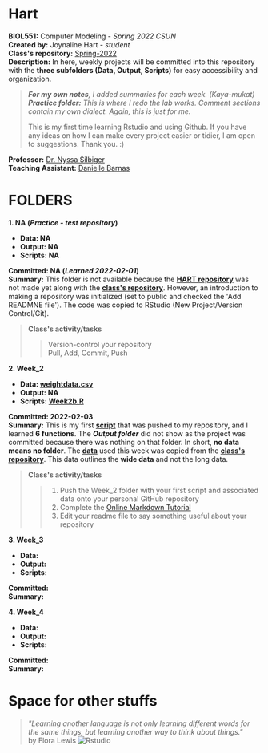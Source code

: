 # Hart
**BIOL551:** Computer Modeling - _Spring 2022 CSUN_  
**Created by:** Joynaline Hart - _student_  
**Class's repository:** [Spring-2022](https://github.com/Biol551-CSUN/Spring-2022)  
**Description:** In here, weekly projects will be committed into this repository with the **three subfolders (Data, Output, Scripts)** for easy accessibility and organization.  
> _**For my own notes**, I added summaries for each week. (Kaya-mukat)_  
> _**Practice folder:** This is where I redo the lab works. Comment sections contain my own dialect. Again, this is just for me._  
> 
> This is my first time learning Rstudio and using Github. If you have any ideas on how I can make every project easier or tidier, I am open to suggestions. Thank you. :)

**Professor:** [Dr. Nyssa Silbiger](https://github.com/njsilbiger)  
**Teaching Assistant:** [Danielle Barnas](https://github.com/dbarnas)  

# FOLDERS
**1. NA (_Practice - test repository_)**
* **Data: NA**
* **Output: NA**
* **Scripts: NA**

**Committed: NA (_Learned 2022-02-01_)**  
**Summary:** This folder is not available because the **[HART repository](https://github.com/Biol551-CSUN/Hart)** was not made yet along with the **[class's repository](https://github.com/Biol551-CSUN/Spring-2022)**. However, an introduction to making a repository was initialized (set to public and checked the 'Add READMNE file'). The code was copied to RStudio (New Project/Version Control/Git). 
> **Class's activity/tasks**
>> Version-control your repository  
>> Pull, Add, Commit, Push

**2. Week_2**
* **Data: [weightdata.csv](https://github.com/Biol551-CSUN/Hart/blob/main/Week_2/Data/weightdata.csv)** 
* **Output: NA**
* **Scripts: [Week2b.R](https://github.com/Biol551-CSUN/Hart/blob/main/Week_2/Scripts/Week2b.R)**  

**Committed: 2022-02-03**  
**Summary:** This is my first **[script](https://github.com/Biol551-CSUN/Hart/blob/main/Week_2/Scripts/Week2b.R)** that was pushed to my repository, and I learned **6 functions**. The **_Output folder_** did not show as the project was committed because there was nothing on that folder. In short, **no data means no folder**. The **[data](https://github.com/Biol551-CSUN/Hart/blob/main/Week_2/Data/weightdata.csv)** used this week was copied from the **[class's repository](https://github.com/Biol551-CSUN/Spring-2022)**. This data outlines the **wide data** and not the long data. 
> **Class's activity/tasks**  
>> 1. Push the Week_2 folder with your first script and associated data onto your personal GitHub repository
>> 2. Complete the [Online Markdown Tutorial](https://www.markdowntutorial.com/)
>> 3. Edit your readme file to say something useful about your repository

**3. Week_3**
* **Data:** 
* **Output:** 
* **Scripts:** 

**Committed:**  
**Summary:**

**4. Week_4**
* **Data:** 
* **Output:** 
* **Scripts:** 

**Committed:**  
**Summary:**



# Space for other stuffs
> _"Learning another language is not only learning different words for the same things, but learning another way to think about things."_  
> by Flora Lewis
![Rstudio](https://r4epis.netlify.app/images/RStudio_overview.PNG)
